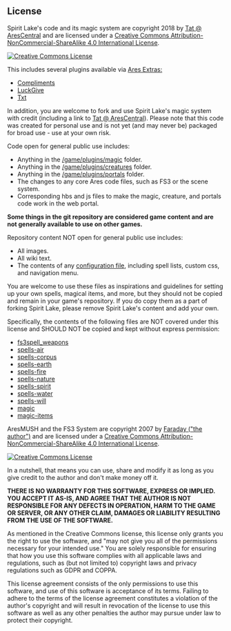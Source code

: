 License
----
<span xmlns:dct="http://purl.org/dc/terms/" href="http://purl.org/dc/dcmitype/Text" property="dct:title" rel="dct:type">Spirit Lake's code and its magic system</span>  are copyright 2018 by <a xmlns:cc="http://creativecommons.org/ns#" href="https://arescentral.aresmush.com/handle/Tat" property="cc:attributionName" rel="cc:attributionURL">Tat @ AresCentral</a> and are licensed under a <a rel="license" href="http://creativecommons.org/licenses/by-nc-sa/4.0/">Creative Commons Attribution-NonCommercial-ShareAlike 4.0 International License</a>.

<a rel="license" href="http://creativecommons.org/licenses/by-nc-sa/4.0/"><img alt="Creative Commons License" style="border-width:0" src="https://i.creativecommons.org/l/by-nc-sa/4.0/88x31.png" /></a>

This includes several plugins available via <a href="https://github.com/AresMUSH/ares-extras">Ares Extras:</a>

* <a href="https://github.com/AresMUSH/ares-extras/tree/master/plugins/compliments">Compliments</a>
* <a href="https://github.com/AresMUSH/ares-extras/tree/master/plugins/luckgive">LuckGive</a>
* <a href="https://github.com/AresMUSH/ares-extras/tree/master/plugins/txt">Txt</a>

In addition, you are welcome to fork and use Spirit Lake's magic system with credit (including a link to <a href="https://arescentral.aresmush.com/handle/Tat">Tat @ AresCentral</a>). Please note that this code was created for personal use and is not yet (and may never be) packaged for broad use - use at your own risk.

Code open for general public use includes:

* Anything in the <a href="https://github.com/spiritlake/aresmush/tree/master/plugins/magic">/game/plugins/magic</a> folder.
* Anything in the <a href="https://github.com/spiritlake/aresmush/tree/master/plugins/creatures">/game/plugins/creatures</a> folder.
* Anything in the <a href="https://github.com/spiritlake/aresmush/tree/master/plugins/portals">/game/plugins/portals</a> folder.
* The changes to any core Ares code files, such as FS3 or the scene system.
* Corresponding hbs and js files to make the magic, creature, and portals code work in the web portal.

**Some things in the git repository are considered game content and are not generally available to use on other games.**

Repository content NOT open for general public use includes:
* All images.
* All wiki text.
* The contents of any <a href="https://github.com/spiritlake/aresmush/tree/master/game/config"> configuration file</a>, including spell lists, custom css, and navigation menu.

You are welcome to use these files as inspirations and guidelines for setting up your own spells, magical items, and more, but they should not be copied and remain in your game's repository. If you do copy them as a part of forking Spirit Lake, please remove Spirit Lake's content and add your own.

Specifically, the contents of the following files are NOT covered under this license and SHOULD NOT be copied and kept without express permission:
* <a href="https://github.com/spiritlake/aresmush/blob/master/game/config/fs3spell_weapons.yml">fs3spell_weapons</a>
* <a href="https://github.com/spiritlake/aresmush/blob/master/game/config/spells-air.yml">spells-air</a>
* <a href="https://github.com/spiritlake/aresmush/blob/master/game/config/spells-corpus.yml">spells-corpus</a>
* <a href="https://github.com/spiritlake/aresmush/blob/master/game/config/spells-earth.yml">spells-earth</a>
* <a href="https://github.com/spiritlake/aresmush/blob/master/game/config/spells-fire.yml">spells-fire</a>
* <a href="https://github.com/spiritlake/aresmush/blob/master/game/config/spells-nature.yml">spells-nature</a>
* <a href="https://github.com/spiritlake/aresmush/blob/master/game/config/spells-spirit.yml">spells-spirit</a>
* <a href="https://github.com/spiritlake/aresmush/blob/master/game/config/spells-water.yml">spells-water</a>
* <a href="https://github.com/spiritlake/aresmush/blob/master/game/config/spells-will.yml">spells-will</a>
* <a href="https://github.com/spiritlake/aresmush/blob/master/game/config/magic.yml">magic</a>
* <a href="https://github.com/spiritlake/aresmush/blob/master/game/config/magic-items.yml">magic-items</a>


<span xmlns:dct="http://purl.org/dc/terms/" href="http://purl.org/dc/dcmitype/Text" property="dct:title" rel="dct:type">AresMUSH and the FS3 System</span>  are copyright 2007 by <a xmlns:cc="http://creativecommons.org/ns#" href="http://www.aresmush.com" property="cc:attributionName" rel="cc:attributionURL">Faraday ("the author")</a> and are licensed under a <a rel="license" href="http://creativecommons.org/licenses/by-nc-sa/4.0/">Creative Commons Attribution-NonCommercial-ShareAlike 4.0 International License</a>.

<a rel="license" href="http://creativecommons.org/licenses/by-nc-sa/4.0/"><img alt="Creative Commons License" style="border-width:0" src="https://i.creativecommons.org/l/by-nc-sa/4.0/88x31.png" /></a>

In a nutshell, that means you can use, share and modify it as long as you give credit to the author and don't make money off it.

**THERE IS NO WARRANTY FOR THIS SOFTWARE, EXPRESS OR IMPLIED.  YOU ACCEPT IT AS-IS, AND AGREE THAT THE AUTHOR IS NOT RESPONSIBLE FOR ANY DEFECTS IN OPERATION, HARM TO THE GAME OR SERVER, OR ANY OTHER CLAIM, DAMAGES OR LIABILITY RESULTING FROM THE USE OF THE SOFTWARE.**

As mentioned in the Creative Commons license, this license only grants you the right to use the software, and "may not give you all of the permissions necessary for your intended use." You are solely responsible for ensuring that how you use this software complies with all applicable laws and regulations, such as (but not limited to) copyright laws and privacy regulations such as GDPR and COPPA.

This license agreement consists of the only permissions to use this software, and use of this software is acceptance of its terms.  Failing to adhere to the terms of the license agreement constitutes a violation of the author's copyright and will result in revocation of the license to use this software as well as any other penalties the author may pursue under law to protect their copyright.
